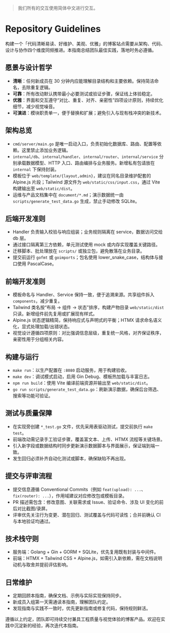 
> 我们所有的交互使用简体中文进行交互。

# Repository Guidelines

构建一个「代码清晰易读、好维护、美观、优雅」的博客站点需要从架构、代码、设计与协作四个维度同频推进。本指南总结团队最佳实践，落地时务必遵循。

## 愿景与设计哲学
- **清晰**：任何新成员在 30 分钟内应能理解目录结构和主要依赖。保持简洁命名，去除重复逻辑。
- **可靠**：所有改动默认携带最小必要测试或验证步骤，保证线上体验稳定。
- **优雅**：界面和交互遵守“对比、重复、对齐、亲密性”四项设计原则，持续优化细节，减少视觉噪音。
- **可演进**：模块职责单一，便于替换和扩展；避免引入与现有栈冲突的新技术。

## 架构总览
- `cmd/server/main.go` 是唯一启动入口，负责初始化数据库、路由、配置等依赖。这里禁止添加业务逻辑。
- `internal/db`、`internal/handler`、`internal/router`、`internal/service` 分别承载数据模型、HTTP 入口、路由编排与业务服务。新增私有包请放在 `internal` 下保持封装。
- 模板位于 `web/template/{layout,admin}`，建议在同名目录维护配套的 Alpine.js 片段；Tailwind 源文件为 `web/static/css/input.css`，通过 Vite 构建输出至 `web/static/dist`。
- 运维与产品文档集中在 `document/*.md`；演示数据统一由 `scripts/generate_test_data.go` 生成，禁止手动修改 SQLite。

## 后端开发准则
- Handler 负责输入校验与响应组装；业务规则隔离在 service，数据访问交给 db 层。
- 通过接口隔离第三方依赖，单元测试使用 mock 或内存实现覆盖关键路径。
- 迁移脚本、批处理放在 `scripts/` 或独立包，避免散落在业务目录。
- 提交前运行 `gofmt` 或 `goimports`；包名使用 lower_snake_case，结构体与接口使用 PascalCase。

## 前端开发准则
- 模板命名与 Handler、Service 保持一致，便于追溯来源。共享组件拆入 `components`，减少重复。
- Tailwind 类名按“布局 → 组件 → 状态”排序，构建产物目录 `web/static/dist` 只读。新增组件前先复用或扩展现有样式。
- Alpine.js 状态逻辑精简，保持响应式与声明式的平衡；HTMX 请求命名语义化，显式处理加载/出错状态。
- 视觉设计遵循四项原则：对比强调信息层级，重复统一风格，对齐保证秩序，亲密性用于分组相关内容。

## 构建与运行
- `make run`：以生产配置在 `:8080` 启动服务，用于构建验收。
- `make dev`：调试模式启动，启用 Gin Debug、模板热加载与丰富日志。
- `npm run build`：使用 Vite 编译前端资源并输出至 `web/static/dist`。
- `go run scripts/generate_test_data.go`：刷新演示数据，确保后台筛选、搜索等功能可验证。

## 测试与质量保障
- 在实现旁创建 `*_test.go` 文件，优先采用表驱动测试，提交前执行 `make test`。
- 前端改动需记录手工验证步骤，覆盖富文本、上传、HTMX 流程等关键场景。
- 引入新字段或数据结构时同步更新演示数据脚本与界面展示，保证端到端一致。
- 发生回归必须补齐自动化测试或脚本，确保缺陷不再出现。

## 提交与评审流程
- 提交信息遵循 Conventional Commits（例如 `feat(upload): ...`、`fix(router): ...`），作用域建议对应修改包或模板目录。
- PR 描述需包含：修改意图、关联需求或 Issue、验证命令、涉及 UI 变化的前后对比截图/录屏。
- 评审优先关注行为变更、潜在回归、测试覆盖与代码可读性；合并前确认 CI 与本地验证均通过。

## 技术栈守则
- 服务端：Golang + Gin + GORM + SQLite，优先复用既有封装与中间件。
- 前端：HTMX + Tailwind CSS + Alpine.js，如需引入新依赖，需在文档说明动机与取舍并提前评估影响。

## 日常维护
- 定期回顾本指南，确保文档、示例与实际实现保持同步。
- 新成员入组第一天需通读本指南，理解团队约定。
- 发现指南与实践不一致时，优先更新指南或修复代码，保持规则鲜活。

遵循以上约定，团队即可持续交付兼具工程质量与视觉体验的博客产品。欢迎在实践中沉淀新的经验，再次迭代本指南。